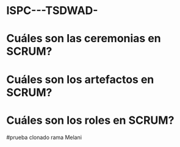 # ISPC---TSDWAD-
# Cuáles son las ceremonias en SCRUM?
# Cuáles son los artefactos en SCRUM?
# Cuáles son los roles en SCRUM?


#prueba clonado rama Melani